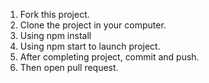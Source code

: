 1. Fork this project. 
2. Clone the project in your computer. 
3. Using npm install 
4. Using npm start to launch project. 
5. After completing project, commit and push. 
6. Then open pull request. 
